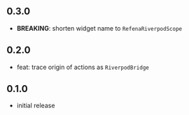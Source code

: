 ## 0.3.0

- **BREAKING**: shorten widget name to `RefenaRiverpodScope`

## 0.2.0

- feat: trace origin of actions as `RiverpodBridge`

## 0.1.0

- initial release
